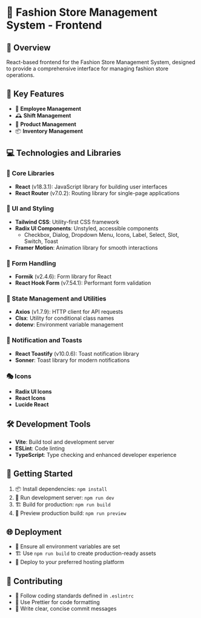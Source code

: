 # 👗 Fashion Store Management System - Frontend

## 🌟 Overview
React-based frontend for the Fashion Store Management System, designed to provide a comprehensive interface for managing fashion store operations.

## 🚀 Key Features
- 👥 **Employee Management**
- 🕰️ **Shift Management**
- 👗 **Product Management**
- 📦 **Inventory Management**

## 💻 Technologies and Libraries
### 🔧 Core Libraries
- **React** (v18.3.1): JavaScript library for building user interfaces
- **React Router** (v7.0.2): Routing library for single-page applications

### 🎨 UI and Styling
- **Tailwind CSS**: Utility-first CSS framework
- **Radix UI Components**: Unstyled, accessible components
  - Checkbox, Dialog, Dropdown Menu, Icons, Label, Select, Slot, Switch, Toast
- **Framer Motion**: Animation library for smooth interactions

### 📝 Form Handling
- **Formik** (v2.4.6): Form library for React
- **React Hook Form** (v7.54.1): Performant form validation

### 🧩 State Management and Utilities
- **Axios** (v1.7.9): HTTP client for API requests
- **Clsx**: Utility for conditional class names
- **dotenv**: Environment variable management

### 🔔 Notification and Toasts
- **React Toastify** (v10.0.6): Toast notification library
- **Sonner**: Toast library for modern notifications

### 🎭 Icons
- **Radix UI Icons**
- **React Icons**
- **Lucide React**

## 🛠️ Development Tools
- **Vite**: Build tool and development server
- **ESLint**: Code linting
- **TypeScript**: Type checking and enhanced developer experience

## 🚀 Getting Started
1. 📦 Install dependencies: `npm install`
2. 🏃 Run development server: `npm run dev`
3. 🏗️ Build for production: `npm run build`
4. 👀 Preview production build: `npm run preview`

## 🌐 Deployment
- 🔐 Ensure all environment variables are set
- 🏗️ Use `npm run build` to create production-ready assets
- 🚀 Deploy to your preferred hosting platform

## 🤝 Contributing
- 📏 Follow coding standards defined in `.eslintrc`
- 💅 Use Prettier for code formatting
- 📝 Write clear, concise commit messages

